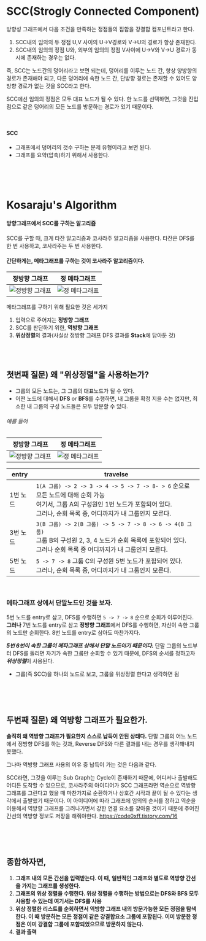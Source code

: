 # SCC(Strogly Connected Component)
방향성 그래프에서 다음 조건을 만족하는 정점들의 집합을 강결합 컴포넌트라고 한다.
1. SCC내의 임의의 두 정점 U,V 사이의 U->V경로와 V->U의 경로가 항상 존재한다.
2. SCC내의 임의의 정점 U와, 외부의 임의의 정점 V사이에 U->V와 V->U 경로가 동시에 존재하는 경우는 없다.

즉, SCC는 노드간의 덩어리라고 보면 되는데,
덩어리를 이루는 노드 간, 항상 양방향의 경로가 존재해야 되고,
다른 덩어리에 속한 노드 간, 단방향 경로는 존재할 수 있어도 양방향 경로가 없는 것을 SCC라고 한다. 

SCC에선 임의의 정점은 모두 대표 노드가 될 수 있다.
한 노드를 선택하면, 그것을 진입점으로 같은 덩어리의 모든 노드를 방문하는 경로가 있기 때문이다.

<br>

#### SCC 
- 그래프에서 덩어리의 갯수 구하는 문제 유형이라고 보면 된다.
- 그래프를 요약(압축)하기 위해서 사용한다.

<br>
<br>
<br>

# Kosaraju's Algorithm

#### **방향그래프**에서 SCC를 구하는 알고리즘
SCC를 구할 때, 크게 타잔 알고리즘과 코사라주 알고리즘을 사용한다.
타잔은 DFS를 한 번 사용하고, 코사라주는 두 번 사용한다.



#### 간단하게는, 메타그래프를 구하는 것이 코사라주 알고리즘이다.
| 정방향 그래프 | 정 메타그래프 | 
| ----------- | ----------- | 
|![정방향 그래프](https://i.imgur.com/ee91Kdk.png)|![정 메타그래프](https://i.imgur.com/nWWF3Cq.png)|

메타그래프를 구하기 위해 필요한 것은 세가지
1. 입력으로 주어지는 **정방향 그래프**
2. SCC를 판단하기 위한, **역방향 그래프**
3. **위상정렬**의 결과(사실상 정방향 그래프 DFS 결과를 **Stack**에 담아둔 것) 
   

<br>
<br>

## 첫번째 질문) 왜 "위상정렬"을 사용하는가?

- 그룹의 모든 노드는, 그 그룹의 대표노드가 될 수 있다.
- 어떤 노드에 대해서 **DFS** or **BFS**를 수행하면, 내 그룹을 확정 지을 수는 없지만, 최소한 내 그룹의 구성 노드들은 모두 방문할 수 있다.

###### 예를 들어
| 정방향 그래프 | 정 메타그래프 | 
| ----------- | ----------- | 
|![정방향 그래프](https://i.imgur.com/ee91Kdk.png)|![정 메타그래프](https://i.imgur.com/nWWF3Cq.png)|

|entry| travelse|
|-----|-----|
| 1번 노드 | `1(A 그룹) -> 2 -> 3 -> 4 -> 5 -> 7 -> 8- > 6` 순으로 모든 노드에 대해 순회 가능 <br> 여기서, 그룹 A의 구성원인 1번 노드가 포함되어 있다.<br> 그러나, 순회 목록 중, 어디까지가 내 그룹인지 모른다.|
|3번 노드 | `3(B 그룹) -> 2(B 그룹) -> 5 -> 7 -> 8 -> 6 -> 4(B 그룹)` <br> 그룹 B의 구성원 2, 3, 4 노드가 순회 목록에 포함되어 있다. <br> 그러나 순회 목록 중 어디까지가 내 그룹인지 모른다. |
|5번 노드 | `5 -> 7 -> 8` 그룹 C의 구성원 5번 노드가 포함되어 있다.<br> 그러나, 순회 목록 중, 어디까지가 내 그룹인지 모른다. |

<br>

### 메타그래프 상에서 단말노드인 것을 보자.

5번 노드를 entry로 삼고, DFS를 수행하면 `5 -> 7 -> 8` 순으로 순회가 이루어진다. 
**그러나** 7번 노드를 entry로 삼고 **정방향 그래프**에서 DFS를 수행하면, 자신이 속한 그룹의 노드만 순회한다. 8번 노드를 entry로 삼아도 마찬가지다.

***5번 6번이 속한 그룹이 메타그래프 상에서 **단말 노드**이기 때문이다.***
단말 그룹의 노드부터 DFS를 돌리면 자기가 속한 그룹만 순회할 수 있기 때문에, DFS의 순서를 정하고자 ***위상정렬***이 사용된다.
- 그룹(즉 SCC)을 하나의 노드로 보고, 그룹을 위상정렬 한다고 생각하면 됨

<br>
<br>
<br>


## 두번째 질문) 왜 역방향 그래프가 필요한가.
**솔직히 왜 역방향 그래프가 필요한지 스스로 납득이 안된 상태다.**
단말 그룹의 어느 노드에서 정방향 DFS를 하는 것과, Reverse DFS와 다른 결과를 내는 경우를 생각해내지 못했다. 

그나마 역방향 그래프 사용의 이유 중 납득이 가는 것은 다음과 같다.

SCC라면, 그것을 이루는 Sub Graph는 Cycle이 존재하기 때문에, 어디서나 출발해도 어디든 도착할 수 있으므로, 코사라주의 아이디어가 SCC 그래프라면 역순으로 역방향 그래프를 그린다고 했을 때 마찬가지로 순환하거나 상호간 시작과 끝이 될 수 있다는 생각에서 출발했기 때문이다. 이 아이디어에 따라 그래프에 임의의 순서를 정하고 역순을 이용해서 역방향 그래프를 그려나가면서 강한 연결 요소를 찾아줄 것이기 때문에 주어진 간선의 역방향 정보도 저장을 해줘야한다.
https://code0xff.tistory.com/16

<br>
<br>
<br>

## 종합하자면,

1. **그래프 내의 모든 간선을 입력받는다. 이 때, 일반적인 그래프와 별도로 역방향 간선을 가지는 그래프를 생성한다.** 
2. **그래프의 위상 정렬을 수행한다. 위상 정렬을 수행하는 방법으로는 DFS와 BFS 모두 사용할 수 있는데 여기서는 DFS를 사용**
3. **위상 정렬한 리스트를 순회하면서 역방향 그래프 내의 방문가능한 모든 정점을 탐색한다. 이 때 방문하는 모든 정점이 같은 강결합요소 그룹에 포함된다. 이미 방문한 정점은 이미 강결합 그룹에 포함되었으므로 방문하지 않는다.**
4. **결과 출력**
